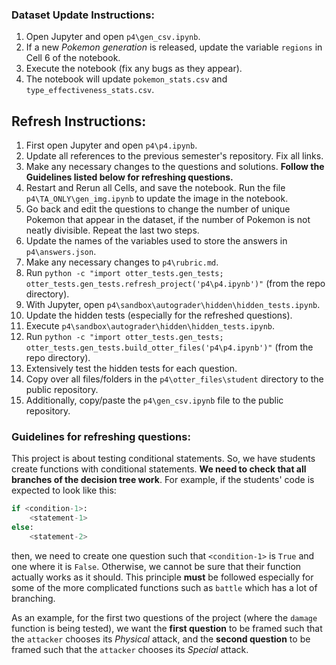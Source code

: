 ### Dataset Update Instructions:

1. Open Jupyter and open `p4\gen_csv.ipynb`.
2. If a new *Pokemon generation* is released, update the variable `regions` in
Cell 6 of the notebook.
3. Execute the notebook (fix any bugs as they appear).
4. The notebook will update `pokemon_stats.csv` and `type_effectiveness_stats.csv`.

## Refresh Instructions:

1. First open Jupyter and open `p4\p4.ipynb`.
2. Update all references to the previous semester's repository. Fix all links.
3. Make any necessary changes to the questions and solutions.
**Follow the Guidelines listed below for refreshing questions.**
4. Restart and Rerun all Cells, and save the notebook.
Run the file `p4\TA_ONLY\gen_img.ipynb` to update the image in the notebook.
5. Go back and edit the questions to change the number of unique Pokemon
that appear in the dataset, if the number of Pokemon is not neatly divisible.
Repeat the last two steps.
6. Update the names of the variables used to store the answers in `p4\answers.json`.
7. Make any necessary changes to `p4\rubric.md`.
8. Run `python -c "import otter_tests.gen_tests; otter_tests.gen_tests.refresh_project('p4\p4.ipynb')"`
(from the repo directory).
9. With Jupyter, open `p4\sandbox\autograder\hidden\hidden_tests.ipynb`.
10. Update the hidden tests (especially for the refreshed questions).
11. Execute `p4\sandbox\autograder\hidden\hidden_tests.ipynb`.
12. Run `python -c "import otter_tests.gen_tests; otter_tests.gen_tests.build_otter_files('p4\p4.ipynb')"`
(from the repo directory).
13. Extensively test the hidden tests for each question.
14. Copy over all files/folders in the `p4\otter_files\student` directory to the
public repository.
15. Additionally, copy/paste the `p4\gen_csv.ipynb` file to the public repository.

### Guidelines for refreshing questions:

This project is about testing conditional statements. So, we have students create functions with conditional statements. **We need to check that all branches of the decision tree work**. For example, if the students' code is expected to look like this:
```python
if <condition-1>:
    <statement-1>
else:
    <statement-2>
```

then, we need to create one question such that `<condition-1>` is `True` and one where it is `False`. Otherwise, we cannot be sure that their function actually works as it should. This principle **must** be followed especially for some of the more complicated functions such as `battle` which has a lot of branching.

As an example, for the first two questions of the project (where the `damage` function is being tested), we want the **first question** to be framed such that the `attacker` chooses its *Physical* attack, and the **second question** to be framed such that the `attacker` chooses its *Special* attack.
